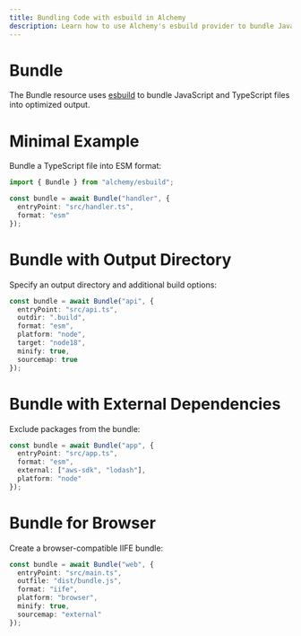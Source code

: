 ```yaml
---
title: Bundling Code with esbuild in Alchemy
description: Learn how to use Alchemy's esbuild provider to bundle JavaScript and TypeScript code for your serverless functions and web applications.
---
```


# Bundle

The Bundle resource uses [esbuild](https://esbuild.github.io/) to bundle JavaScript and TypeScript files into optimized output.

# Minimal Example

Bundle a TypeScript file into ESM format:

```ts
import { Bundle } from "alchemy/esbuild";

const bundle = await Bundle("handler", {
  entryPoint: "src/handler.ts",
  format: "esm"
});
```

# Bundle with Output Directory

Specify an output directory and additional build options:

```ts
const bundle = await Bundle("api", {
  entryPoint: "src/api.ts", 
  outdir: ".build",
  format: "esm",
  platform: "node",
  target: "node18",
  minify: true,
  sourcemap: true
});
```

# Bundle with External Dependencies

Exclude packages from the bundle:

```ts
const bundle = await Bundle("app", {
  entryPoint: "src/app.ts",
  format: "esm",
  external: ["aws-sdk", "lodash"],
  platform: "node"
});
```

# Bundle for Browser

Create a browser-compatible IIFE bundle:

```ts
const bundle = await Bundle("web", {
  entryPoint: "src/main.ts",
  outfile: "dist/bundle.js",
  format: "iife", 
  platform: "browser",
  minify: true,
  sourcemap: "external"
});
```